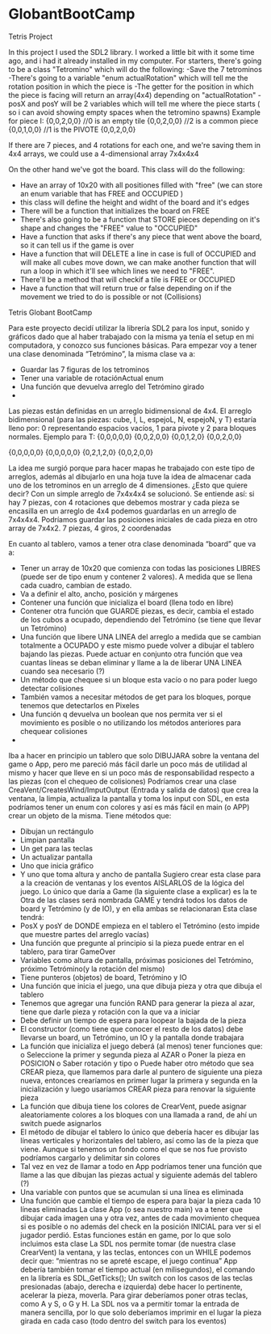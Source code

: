 # GlobantBootCamp
Tetris Project

In this project I used the SDL2 library. I worked a little bit with it some time ago, and i had it already installed in my computer.
For starters, there's going to be a class "Tetromino" which will do the following:
-Save the 7 tetrominos
-There's going to a variable "enum actualRotation" which will tell me the rotation position in which the piece is
-The getter for the position in which the piece is facing will return an array(4x4) depending on  "actualRotation"
-posX and posY will be 2 variables which will tell me where the piece starts ( so i can avoid showing empty spaces when the tetromino spawns)
Example for piece I:
{0,0,2,0,0}   //0 is an empty tile
{0,0,2,0,0}   //2 is a common piece
{0,0,1,0,0}   //1 is the PIVOTE
{0,0,2,0,0}

If there are 7 pieces, and 4 rotations for each one, and we're saving them in 4x4 arrays, we could use a 4-dimensional array 7x4x4x4

On the other hand we've got the board. This class will do the following:
- Have an array of 10x20 with all positiones filled with "free" (we can store an enum variable that has FREE and OCCUPIED )
- this class will define the height and widht of the board and it's edges
- There  will be a function that initializes the board on FREE
- There's also going to be a function that STORE pieces depending on it's shape and changes the "FREE" value to "OCCUPIED" 
- Have a function that asks if there's any piece that went above the board, so it can tell us if the game is over
- Have a function that will DELETE a line in case is full of OCCUPIED and will make all cubes move down, we can make another function that  will run a loop in which it'll see which lines we need to "FREE".
- There'll be a method that will checkif a tile is FREE or OCCUPIED
- Have a function that will return true or false depending on if the movement we tried to do is possible or not (Collisions)


Tetris
Globant BootCamp

Para este proyecto decidí utilizar la librería SDL2 para los input, sonido y gráficos dado que al haber trabajado con la misma ya tenía el setup en mi computadora, y conozco sus funciones básicas. 
Para empezar voy a tener una clase denominada “Tetrómino”, la misma clase va a:
-	Guardar las 7 figuras de los tetrominos
-	Tener una variable de rotaciónActual enum
-	Una función que devuelva arreglo del Tetrómino girado
-	
Las piezas están definidas en un arreglo bidimensional de 4x4. 
El arreglo bidimensional (para las piezas: cube,  I, L, espejoL, N, espejoN, y T) estaría lleno por: 0 representando espacios vacíos, 1 para pivote y 2 para bloques normales.
Ejemplo para T:
{0,0,0,0,0}
{0,0,2,0,0}
{0,0,1,2,0}
{0,0,2,0,0}

{0,0,0,0,0}
{0,0,0,0,0}
{0,2,1,2,0}
{0,0,2,0,0}

La idea me surgió porque para hacer mapas he trabajado con este tipo de arreglos, además al dibujarlo en una hoja tuve la idea de almacenar cada uno de los tetrominos en un arreglo de 4 dimensiones. ¿Esto que quiere decir?  Con un simple arreglo de 7x4x4x4 se solucionó. Se entiende así: si hay 7 piezas, con 4 rotaciones que debemos mostrar y cada pieza se encasilla en un arreglo de 4x4 podemos guardarlas en un arreglo de 7x4x4x4.
Podríamos guardar las posiciones iniciales de cada pieza en otro array de 7x4x2. 7 piezas, 4 giros, 2 coordenadas




En cuanto al tablero, vamos a tener otra clase denominada “board”  que va a:
-	Tener un array de 10x20 que comienza con todas las posiciones LIBRES (puede ser de tipo enum y contener 2 valores). A medida que se llena cada cuadro, cambian de estado.
-	Va a definir el alto, ancho, posición y márgenes
-	Contener una función que inicializa el board (llena todo en libre)
-	Contener otra función que GUARDE piezas, es decir, cambia el estado de los cubos a ocupado, dependiendo del Tetrómino (se tiene que llevar un Tetrómino)
-	Una función que libere UNA LINEA del arreglo a medida que se cambian totalmente a OCUPADO y este mismo puede volver a dibujar el tablero bajando las piezas. Puede actuar en conjunto otra función que vea cuantas líneas se deban eliminar y llame a la de liberar UNA LINEA cuando sea necesario (?)
-	Un método que chequee si un bloque esta vacío o no para poder luego detectar colisiones 
-	También vamos a necesitar métodos de get para los bloques, porque tenemos que detectarlos en Pixeles
-	Una función q devuelva un boolean que nos permita ver si el movimiento es posible o no utilizando los métodos anteriores para chequear colisiones
-	
Iba a hacer en principio un tablero que solo DIBUJARA sobre la ventana del game o App, pero me pareció más fácil darle un poco más de utilidad al mismo y hacer que lleve en si un poco más de responsabilidad respecto a las piezas (con el chequeo de colisiones) 
Podríamos crear una clase CreaVent/CreatesWind/ImputOutput (Entrada y salida de datos)  que crea la ventana, la limpia, actualiza la pantalla y toma los input con SDL, en esta podríamos tener un enum con colores y así es más fácil en main (o APP) crear un objeto de la misma. Tiene métodos que:
-	Dibujan un rectángulo
-	Limpian pantalla
-	Un get para las teclas
-	Un actualizar pantalla
-	Uno que inicia gráfico
-	 Y uno que toma altura y ancho de pantalla
Sugiero crear esta clase para a la creación de ventanas y los eventos  AISLARLOS de la lógica del juego. Lo único que daría a Game (la siguiente clase a explicar) es la te
Otra de las clases será nombrada GAME y tendrá todos los datos de board y Tetrómino (y de IO), y en ella ambas se relacionaran 
Esta clase tendrá:
-	PosX y posY de DONDE empieza en el tablero el Tetrómino (esto impide que muestre partes del arreglo vacías)
-	Una función que pregunte  al principio si la pieza puede entrar en el tablero, para tirar GameOver 
-	Variables como altura de pantalla, próximas posiciones del Tetrómino, próximo Tetrómino(y la rotación del mismo)
-	Tiene punteros (objetos) de board, Tetrómino y IO
-	Una función que inicia el juego, una que dibuja pieza y otra que dibuja el tablero 
-	Tenemos que agregar una función RAND para generar la pieza al azar, tiene que darle pieza y rotación con la que va a iniciar
-	Debe definir un tiempo de espera para loopear la bajada de la pieza
-	El constructor (como tiene que conocer el resto de los datos) debe llevarse un board, un Tetrómino, un IO y la pantalla donde trabajara
-	La función que inicializa el juego deberá (al menos) tener funciones que:
o	Seleccione la primer y segunda pieza al AZAR
o	Poner la pieza en POSICION
o	Saber rotación y tipo
o	Puede haber otro método que sea CREAR pieza, que llamemos para darle al puntero de siguiente una pieza nueva, entonces crearíamos en primer lugar la primera y segunda en la inicialización y luego usaríamos CREAR pieza para renovar la siguiente pieza
-	La función que dibuja tiene los colores de CrearVent, puede asignar aleatoriamente colores a los bloques con una llamada a rand, de ahí un switch puede asignarlos
-	El método de dibujar el tablero lo único que debería hacer es dibujar las líneas verticales y horizontales del tablero, así como las de la pieza que viene. Aunque si tenemos un fondo como el que se nos fue provisto podríamos cargarlo  y delimitar sin colores
-	Tal vez en vez de llamar a todo en App podríamos tener una función que llame a las que dibujan las piezas actual y siguiente además del tablero (?)
-	Una variable con puntos que se acumulan si una línea es eliminada
-	Una función que cambie el tiempo de espera para bajar la pieza cada 10 líneas eliminadas
La clase App (o sea nuestro main) va a tener que dibujar cada imagen una y otra vez, antes de cada movimiento chequea si es posible o no además del check en la posición INICIAL para ver si el jugador perdió. Estas funciones están en game, por lo que solo incluimos esta clase
La SDL nos permite tomar (de nuestra clase CrearVent) la ventana, y las teclas, entonces con un WHILE podemos decir que: “mientras no se apreté escape, el juego continua” 
App debería también tomar el tiempo actual (en milisegundos), el comando en la librería es SDL_GetTicks();
Un switch con los casos de las teclas presionadas (abajo, derecha e izquierda) debe hacer lo pertinente, acelerar la pieza, moverla.
Para girar deberíamos poner otras teclas, como A y S, o G y H. La SDL nos va a permitir tomar la entrada de manera sencilla, por lo que solo deberíamos imprimir en el lugar la pieza girada en cada caso (todo dentro del switch para los eventos)

